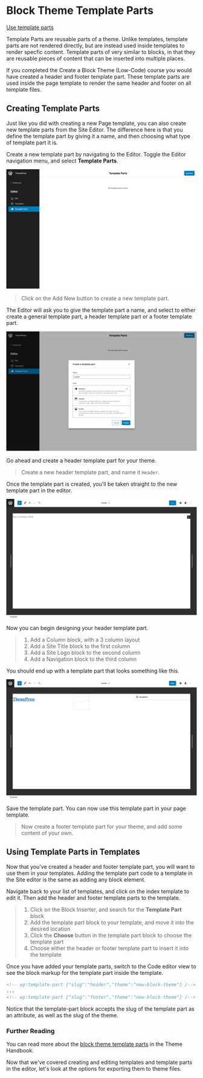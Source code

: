 # Block Theme Template Parts

[Use template parts](https://videopress.com/v/1FTYZp6a)

Template Parts are reusable parts of a theme. Unlike templates, template parts are not rendered directly, but are instead used inside templates to render specfic content. Template parts of very similar to blocks, in that they are reusable pieces of content that can be inserted into multiple places.

If you completed the Create a Block Theme (Low-Code) course you would have created a header and footer template part. These template parts are used inside the page template to render the same header and footer on all template files.

## Creating Template Parts

Just like you did with creating a new Page template, you can also create new template parts from the Site Editor. The difference here is that you define the template part by giving it a name, and then choosing what type of template part it is.

Create a new template part by navigating to the Editor. Toggle the Editor navigation menu, and select **Template Parts**.

![Template parts](/images/module-01/lesson-03/editor-template-parts.png)

> Click on the Add New button to create a new template part. 

The Editor will ask you to give the template part a name, and select to either create a general template part, a header template part or a footer template part. 

![Adding a header template part](/images/module-01/lesson-03/editor-header-template-part.png)

Go ahead and create a header template part for your theme.

> Create a new header template part, and name it `Header`.

Once the template part is created, you'll be taken straight to the new template part in the editor.

![Editing the header template part](/images/module-01/lesson-03/editor-edit-header-template-part.png)

Now you can begin designing your header template part.

> 1. Add a Column block, with a 3 column layout
> 2. Add a Site Title block to the first column
> 3. Add a Site Logo block to the second column
> 4. Add a Navigation block to the third column

You should end up with a template part that looks something like this.

![Header template part content](/images/module-01/lesson-03/editor-header-template-part-content.png)

Save the template part. You can now use this template part in your page template.

> Now create a footer template part for your theme, and add some content of your own.

## Using Template Parts in Templates

Now that you've created a header and footer template part, you will want to use them in your templates. Adding the template part code to a template in the Site editor is the same as adding any block element. 

Navigate back to your list of templates, and click on the index template to edit it. Then add the header and footer template parts to the template. 

> 1. Click on the Block Inserter, and search for the **Template Part** block
> 2. Add the template part block to your template, and move it into the desired location
> 2. Click the **Choose** button in the template part block to choose the template part
> 4. Choose either the header or footer template part to insert it into the template

Once you have added your template parts, switch to the Code editor view to see the block markup for the template part inside the template.

```html
<!-- wp:template-part {"slug":"header","theme":"new-block-theme"} /-->
...
<!-- wp:template-part {"slug":"footer","theme":"new-block-theme"} /-->
```

Notice that the template-part block accepts the slug of the template part as an attribute, as well as the slug of the theme. 

### Further Reading

You can read more about the [block theme template parts](https://developer.wordpress.org/themes/block-themes/templates-and-template-parts/) in the Theme Handbook.

Now that we've covered creating and editing templates and template parts in the editor, let's look at the options for exporting them to theme files.